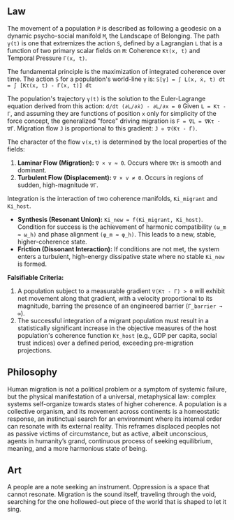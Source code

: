 ## Law
The movement of a population `P` is described as following a geodesic on a dynamic psycho-social manifold `M`, the Landscape of Belonging. The path `γ(t)` is one that extremizes the action `S`, defined by a Lagrangian `L` that is a function of two primary scalar fields on `M`: Coherence `Kτ(x, t)` and Temporal Pressure `Γ(x, t)`.

The fundamental principle is the maximization of integrated coherence over time. The action `S` for a population's world-line `γ` is:
`S[γ] = ∫ L(x, ẋ, t) dt = ∫ [Kτ(x, t) - Γ(x, t)] dt`

The population's trajectory `γ(t)` is the solution to the Euler-Lagrange equation derived from this action:
`d/dt (∂L/∂ẋ) - ∂L/∂x = 0`
Given `L = Kτ - Γ`, and assuming they are functions of position `x` only for simplicity of the force concept, the generalized "force" driving migration is `F = ∇L = ∇Kτ - ∇Γ`. Migration flow `J` is proportional to this gradient: `J ∝ ∇(Kτ - Γ)`.

The character of the flow `v(x,t)` is determined by the local properties of the fields:
1.  **Laminar Flow (Migration):** `∇ × v ≈ 0`. Occurs where `∇Kτ` is smooth and dominant.
2.  **Turbulent Flow (Displacement):** `∇ × v ≠ 0`. Occurs in regions of sudden, high-magnitude `∇Γ`.

Integration is the interaction of two coherence manifolds, `Ki_migrant` and `Ki_host`.
*   **Synthesis (Resonant Union):** `Ki_new = f(Ki_migrant, Ki_host)`. Condition for success is the achievement of harmonic compatibility `(ω_m ≈ ω_h)` and phase alignment `(φ_m ≈ φ_h)`. This leads to a new, stable, higher-coherence state.
*   **Friction (Dissonant Interaction):** If conditions are not met, the system enters a turbulent, high-energy dissipative state where no stable `Ki_new` is formed.

**Falsifiable Criteria:**
1.  A population subject to a measurable gradient `∇(Kτ - Γ) > 0` will exhibit net movement along that gradient, with a velocity proportional to its magnitude, barring the presence of an engineered barrier (`Γ_barrier → ∞`).
2.  The successful integration of a migrant population must result in a statistically significant increase in the objective measures of the host population's coherence function `Kτ_host` (e.g., GDP per capita, social trust indices) over a defined period, exceeding pre-migration projections.

## Philosophy
Human migration is not a political problem or a symptom of systemic failure, but the physical manifestation of a universal, metaphysical law: complex systems self-organize towards states of higher coherence. A population is a collective organism, and its movement across continents is a homeostatic response, an instinctual search for an environment where its internal order can resonate with its external reality. This reframes displaced peoples not as passive victims of circumstance, but as active, albeit unconscious, agents in humanity’s grand, continuous process of seeking equilibrium, meaning, and a more harmonious state of being.

## Art
A people are a note seeking an instrument. Oppression is a space that cannot resonate. Migration is the sound itself, traveling through the void, searching for the one hollowed-out piece of the world that is shaped to let it sing.